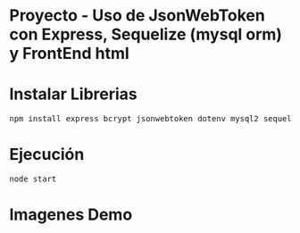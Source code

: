 # Proyecto - Uso de JsonWebToken con Express, Sequelize (mysql orm) y FrontEnd html

# Instalar Librerias

<pre>
npm install express bcrypt jsonwebtoken dotenv mysql2 sequelize
</pre>

# Ejecución
<pre>
node start
</pre>

# Imagenes Demo